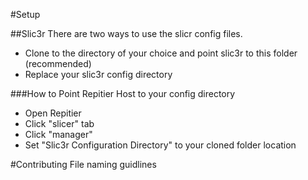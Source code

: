 #Setup


##Slic3r
There are two ways to use the slicr config files.

* Clone to the directory of your choice and point slic3r to this folder (recommended)
* Replace your slic3r config directory

###How to Point Repitier Host to your config directory
* Open Repitier
* Click "slicer" tab
* Click "manager"
* Set "Slic3r Configuration Directory" to your cloned folder location

#Contributing
File naming guidlines
